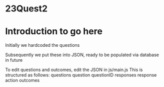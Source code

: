 # 23Quest2

# Introduction to go here

Initially we hardcoded the questions

Subsequently we put these into JSON, ready to be populated via database in future

To edit questions and outcomes, edit the JSON in js/main.js
This is structured as follows:
questions
 question
 questionID
 responses
  response
  action
outcomes
 